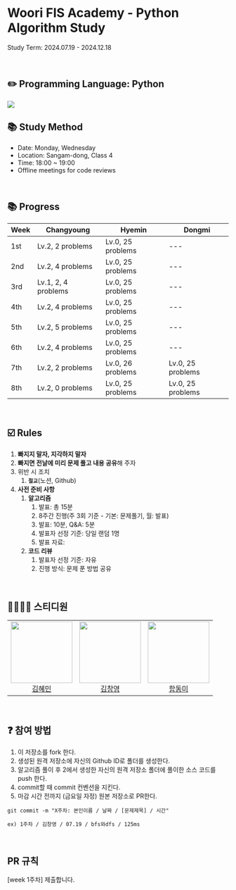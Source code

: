 
# Woori FIS Academy - Python Algorithm Study
Study Term: 2024.07.19 - 2024.12.18

<br />

## ✏️ Programming Language: Python
<img src="https://img.shields.io/badge/Python-3776AB?style=for-the-badge&logo=python&logoColor=white"/>

<br />

## 📚 Study Method

- Date: Monday, Wednesday
- Location: Sangam-dong, Class 4
- Time: 18:00 ~ 19:00
- Offline meetings for code reviews

<br />

## 📚 Progress
| **Week** | **Changyoung**  | **Hyemin**  | **Dongmi**  |
|----------|------------------|--------------|--------------|
| 1st      | Lv.2, 2 problems  | Lv.0, 25 problems | ---  |
| 2nd      | Lv.2, 4 problems  | Lv.0, 25 problems | ---  |
| 3rd      | Lv.1, 2, 4 problems | Lv.0, 25 problems | ---  |
| 4th      | Lv.2, 4 problems  | Lv.0, 25 problems | ---  |
| 5th      | Lv.2, 5 problems  | Lv.0, 25 problems | ---  |
| 6th      | Lv.2, 4 problems  | Lv.0, 25 problems | ---  |
| 7th      | Lv.2, 2 problems  | Lv.0, 26 problems | Lv.0, 25 problems |
| 8th      | Lv.2, 0 problems  | Lv.0, 25 problems | Lv.0, 25 problems |

<br />

## ☑️ Rules
1. **빠지지 말자, 지각하지 말자**
2. **빠지면 전날에 미리 문제 풀고 내용 공유**해 주자
3. 위반 시 조치
    1. **`절교`**(노션, Github)
4. **사전 준비 사항**
    1. **알고리즘**
        1. 발표: 총 15분
        2. 8주간 진행(주 3회 기준 - 기본: 문제풀기, 월: 발표)
        3. 발표: 10분, Q&A: 5분
        4. 발표자 선정 기준: 당일 랜덤 1명
        5. 발표 자료: 
    2. **코드 리뷰**
        1. 발표자 선정 기준: 자유
        2. 진행 방식: 문제 푼 방법 공유

<br />

## 👨‍👩‍👧‍👦 스티디원
<table>
  <tr>
    <td height="140px" align="center"> <a href="https://github.com/HyeminKim-kr"> <img src="https://avatars.githubusercontent.com/u/58822591?v=4" width="140px" />
      <br /> 김혜민</a></td>
    <td height="140px" align="center"> <a href="https://github.com/kimchang0"> <img src="https://avatars.githubusercontent.com/u/64997303?v=4" width="140px" />
      <br /> 김창영</a></td>
    <td height="140px" align="center"> <a href="https://github.com/dongmiii"> <img src="https://avatars.githubusercontent.com/u/174290672?v=4" width="140px" />
      <br /> 함동미</a></td>
  </tr>
</table>

<br />

## ❓ 참여 방법
1. 이 저장소를 fork 한다.
2. 생성된 원격 저장소에 자신의 Github ID로 폴더를 생성한다.
3. 알고리즘 풀이 후 2에서 생성한 자신의 원격 저장소 폴더에 풀이한 소스 코드를 push 한다.
4. commit할 때 commit 컨벤션을 지킨다.
5. 마감 시간 전까지 (금요일 자정) 원본 저장소로 PR한다.

```
git commit -m "X주차: 본인이름 / 날짜 / [문제제목] / 시간"

ex) 1주차 / 김창영 / 07.19 / bfs와dfs / 125ms
```

<br />

## PR 규칙
[week 1주차] 제출합니다.

<br />

